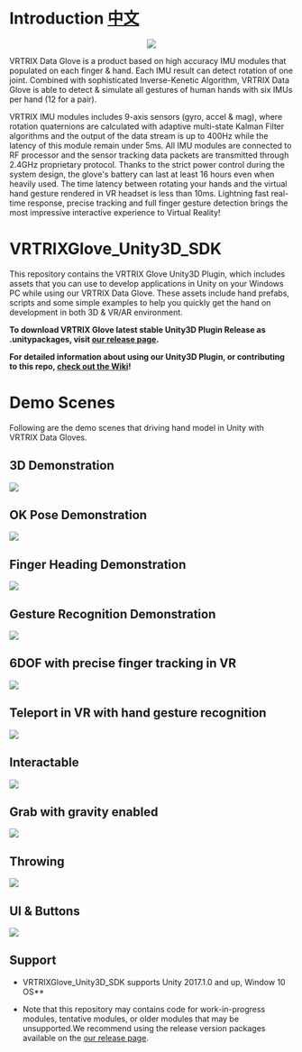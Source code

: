 # Introduction [中文][chinese]

<p align="center">
  <img src="https://github.com/VRTRIX/VRTRIXGlove_Unity3D_SDK/blob/master/docs/img/digital_glove.png"/>
</p>


VRTRIX Data Glove is a product based on high accuracy IMU modules that populated on each finger & hand. Each IMU result can detect rotation of one joint. Combined with sophisticated Inverse-Kenetic Algorithm,  VRTRIX Data Glove is able to detect & simulate all gestures of human hands with six IMUs per hand (12 for a pair). 

VRTRIX IMU modules includes 9-axis sensors (gyro, accel & mag), where rotation quaternions are calculated with adaptive multi-state Kalman Filter algorithms and the output of the data stream is up to 400Hz while the latency of this module remain under 5ms. All IMU modules are connected to RF processor and the sensor tracking data packets are transmitted through 2.4GHz proprietary protocol. Thanks to the strict power control during the system design, the glove's battery can last at least 16 hours even when heavily used. The time latency between rotating your hands and the virtual hand gesture rendered in VR headset is less than 10ms. Lightning fast real-time response, precise tracking and full finger gesture detection brings the most impressive interactive experience to Virtual Reality!

# VRTRIXGlove_Unity3D_SDK

This repository contains the VRTRIX Glove Unity3D Plugin, which includes assets that you can use to develop applications in Unity on your Windows PC while using our VRTRIX Data Glove. These assets include hand prefabs, scripts and some simple examples to help you quickly get the hand on development in both 3D & VR/AR environment. 

**To download VRTRIX Glove latest stable Unity3D Plugin Release as .unitypackages, visit [our release page][devsite].**

**For detailed information about using our Unity3D Plugin, or contributing to this repo, [check out the Wiki][wiki]!**

# Demo Scenes
Following are the demo scenes that driving hand model in Unity with VRTRIX Data Gloves.

## 3D Demonstration
![](https://github.com/VRTRIX/VRTRIXGlove_Unity3D_SDK/blob/master/docs/img/pair_hand.gif?raw=true)

## OK Pose Demonstration
![](https://github.com/VRTRIX/VRTRIXGlove_Unity3D_SDK/blob/master/docs/img/ok_pose.gif)

## Finger Heading Demonstration
![](https://github.com/VRTRIX/VRTRIXGlove_Unity3D_SDK/blob/master/docs/img/yaw_open.gif)

## Gesture Recognition Demonstration
![](https://github.com/VRTRIX/VRTRIXGlove_Unity3D_SDK/blob/master/docs/img/gesture_recognition.gif)

## 6DOF with precise finger tracking in VR
![](https://github.com/VRTRIX/VRTRIXGlove_Unity3D_SDK/blob/master/docs/img/vr_hand.gif?raw=true)

## Teleport in VR with hand gesture recognition
![](https://github.com/VRTRIX/VRTRIXGlove_Unity3D_SDK/blob/master/docs/img/teleport.gif?raw=true)

## Interactable
![](https://github.com/VRTRIX/VRTRIXGlove_Unity3D_SDK/blob/master/docs/img/interactable.gif?raw=true)

## Grab with gravity enabled
![](https://github.com/VRTRIX/VRTRIXGlove_Unity3D_SDK/blob/master/docs/img/grab1.gif?raw=true)

## Throwing
![](https://github.com/VRTRIX/VRTRIXGlove_Unity3D_SDK/blob/master/docs/img/throw.gif?raw=true)

## UI & Buttons
![](https://github.com/VRTRIX/VRTRIXGlove_Unity3D_SDK/blob/master/docs/img/button.gif?raw=true)

## Support

- VRTRIXGlove_Unity3D_SDK supports Unity 2017.1.0 and up, Window 10 OS**

- Note that this repository may contains code for work-in-progress modules, tentative modules, or older modules that may be unsupported.We recommend using the release version packages available on the [our release page][devsite].

[chinese]: https://github.com/VRTRIX/VRTRIXGlove_Unity3D_SDK/blob/master/README_CN.md "chinese"
[devsite]: https://github.com/VRTRIX/VRTRIXGlove_Unity3D_SDK/releases "VRTRIX Glove Unity Plugin Release site"
[wiki]: https://github.com/VRTRIX/VRTRIXGlove_Unity3D_SDK/wiki "VRTRIX Glove Unity Plugin Wiki"
